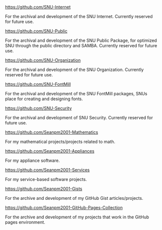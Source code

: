 https://github.com/SNU-Internet

For the archival and development of the SNU Internet. Currently reserved for future use.

https://github.com/SNU-Public

For the archival and development of the SNU Public Package, for optimized SNU through the public directory and SAMBA. Currently reserved for future use.

https://github.com/SNU-Organization

For the archival and development of the SNU Organization. Currently reserved for future use.

https://github.com/SNU-FontMill

For the archival and development of the SNU FontMill packages, SNUs place for creating and designing fonts.

https://github.com/SNU-Security

For the archival and development of SNU Security. Currently reserved for future use.

https://github.com/Seanpm2001-Mathematics

For my mathematical projects/projects related to math.

https://github.com/Seanpm2001-Appliances

For my appliance software.

https://github.com/Seanpm2001-Services

For my service-based software projects.

https://github.com/Seanpm2001-Gists

For the archive and development of my GitHub Gist articles/projects.

https://github.com/Seanpm2001-GitHub-Pages-Collection

For the archive and development of my projects that work in the GitHub pages environment.

